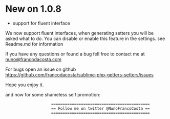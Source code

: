 
New on 1.0.8
============

* support for fluent interface

We now support fluent interfaces, when generating setters you will be asked what to do.
You can disable or enable this feature in the settings. see Readme.md for information


If you have any questions or found a bug fell free to contact me at nuno@francodacosta.com

For bugs open an issue on github https://github.com/francodacosta/sublime-php-getters-setters/issues

Hope you enjoy it.



and now for some shameless self promotion:

                        ===========================================
                        == Follow me on twitter @NunoFrancoCosta ==
                        ===========================================